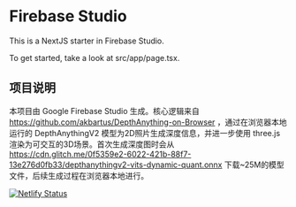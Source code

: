 # Firebase Studio

This is a NextJS starter in Firebase Studio.

To get started, take a look at src/app/page.tsx.

## 项目说明

本项目由 Google Firebase Studio 生成。核心逻辑来自 https://github.com/akbartus/DepthAnything-on-Browser ，通过在浏览器本地运行的 DepthAnythingV2 模型为2D照片生成深度信息，并进一步使用 three.js 渲染为可交互的3D场景。首次生成深度图时会从 https://cdn.glitch.me/0f5359e2-6022-421b-88f7-13e276d0fb33/depthanythingv2-vits-dynamic-quant.onnx 下载~25M的模型文件，后续生成过程在浏览器本地进行。

[![Netlify Status](https://api.netlify.com/api/v1/badges/15d46274-6d36-4865-a326-c33b47b097e0/deploy-status)](https://app.netlify.com/projects/depthviewer/deploys)
